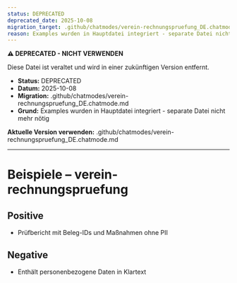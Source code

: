 ```yaml
---
status: DEPRECATED
deprecated_date: 2025-10-08
migration_target: .github/chatmodes/verein-rechnungspruefung_DE.chatmode.md
reason: Examples wurden in Hauptdatei integriert - separate Datei nicht mehr nötig
---
```


**⚠️ DEPRECATED - NICHT VERWENDEN**

Diese Datei ist veraltet und wird in einer zukünftigen Version entfernt.

- **Status:** DEPRECATED
- **Datum:** 2025-10-08
- **Migration:** .github/chatmodes/verein-rechnungspruefung_DE.chatmode.md
- **Grund:** Examples wurden in Hauptdatei integriert - separate Datei nicht mehr nötig

**Aktuelle Version verwenden:** .github/chatmodes/verein-rechnungspruefung_DE.chatmode.md

---

# Beispiele – verein-rechnungspruefung

## Positive
- Prüfbericht mit Beleg-IDs und Maßnahmen ohne PII

## Negative
- Enthält personenbezogene Daten in Klartext

